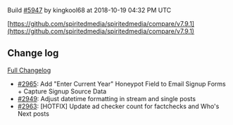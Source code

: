 Build [#5947](https://circleci.com/gh/spiritedmedia/spiritedmedia/5947) by kingkool68 at 2018-10-19 04:32 PM UTC

[https://github.com/spiritedmedia/spiritedmedia/compare/v7.9.1](https://github.com/spiritedmedia/spiritedmedia/compare/v7.9.1)
## Change log
[Full Changelog](git@github.com:spiritedmedia/spiritedmedia.git/compare/v7.9.0...v7.9.1)

 - [#2965](git@github.com:spiritedmedia/spiritedmedia.git/pull/2965): Add "Enter Current Year" Honeypot Field to Email Signup Forms + Capture Signup Source Data
 - [#2949](git@github.com:spiritedmedia/spiritedmedia.git/pull/2949): Adjust datetime formatting in stream and single posts
 - [#2963](git@github.com:spiritedmedia/spiritedmedia.git/pull/2963): [HOTFIX] Update ad checker count for factchecks and Who's Next posts
